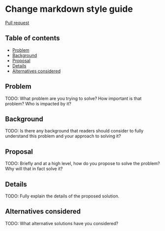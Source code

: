 # Change markdown style guide

<!--
Part of the Carbon Language project, under the Apache License v2.0 with LLVM
Exceptions. See /LICENSE for license information.
SPDX-License-Identifier: Apache-2.0 WITH LLVM-exception
-->

[Pull request](https://github.com/carbon-language/carbon-lang/pull/149)

## Table of contents

<!-- toc -->

-   [Problem](#problem)
-   [Background](#background)
-   [Proposal](#proposal)
-   [Details](#details)
-   [Alternatives considered](#alternatives-considered)

<!-- tocstop -->

## Problem

TODO: What problem are you trying to solve? How important is that problem? Who
is impacted by it?

## Background

TODO: Is there any background that readers should consider to fully understand
this problem and your approach to solving it?

## Proposal

TODO: Briefly and at a high level, how do you propose to solve the problem? Why
will that in fact solve it?

## Details

TODO: Fully explain the details of the proposed solution.

## Alternatives considered

TODO: What alternative solutions have you considered?
